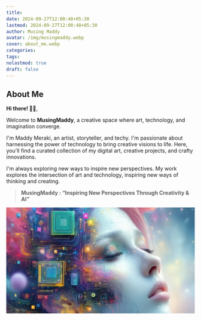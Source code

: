 ```yaml
---
title: 
date: 2024-09-27T12:00:48+05:30
lastmod: 2024-09-27T12:00:48+05:30
author: Musing Maddy
avatar: /img/musingmaddy.webp
cover: about_me.webp
categories: 
tags: 
nolastmod: true
draft: false
---
```

## **About Me**

**Hi there! 👋🏻**, 

Welcome to **MusingMaddy**, a creative space where art, technology, and imagination converge.

I'm Maddy Meraki, an artist, storyteller, and techy. I'm passionate about harnessing the power of technology to bring creative visions to life. Here, you'll find a curated collection of my digital art, creative projects, and crafty innovations.

I'm always exploring new ways to inspire new perspectives. My work explores the intersection of art and technology, inspiring new ways of thinking and creating.

> **MusingMaddy : “Inspiring New Perspectives Through Creativity & AI”** 

![about_me](content/posts/about_me/about_me.webp)
